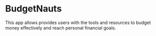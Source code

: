 # BudgetNauts
This app allows provides users with the tools and resources to budget money effectively and reach personal financial goals. 
